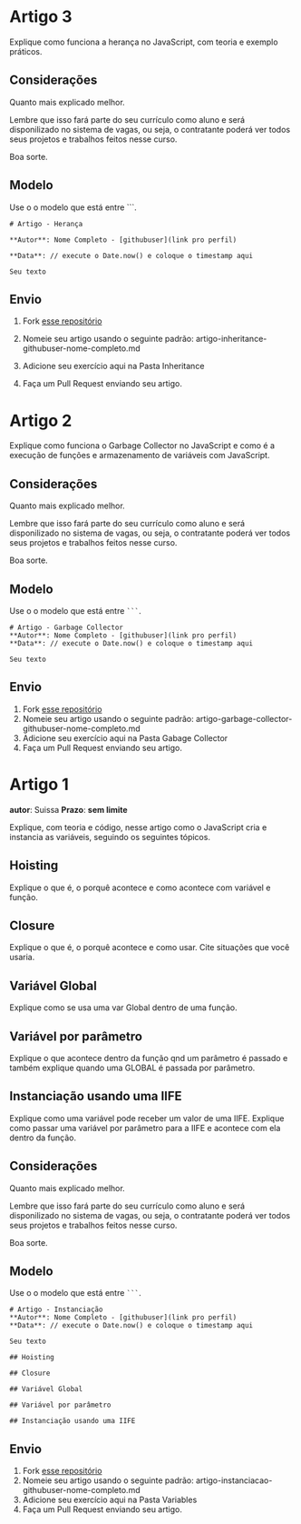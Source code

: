 # Artigo 3

Explique como funciona a herança no JavaScript, com teoria e exemplo práticos.

## Considerações

Quanto mais explicado melhor.

Lembre que isso fará parte do seu currículo como aluno e será disponilizado no sistema de vagas, ou seja, o contratante poderá ver todos seus projetos e trabalhos feitos nesse curso.

Boa sorte.


## Modelo

Use o o modelo que está entre ```.

```
# Artigo - Herança

**Autor**: Nome Completo - [githubuser](link pro perfil)

**Data**: // execute o Date.now() e coloque o timestamp aqui

Seu texto

```

## Envio

1. Fork [esse repositório](https://github.com/Webschool-io/be-mean-instagram-artigos/)
2. Nomeie seu artigo usando o seguinte padrão: artigo-inheritance-githubuser-nome-completo.md
3. Adicione seu exercício aqui na Pasta Inheritance

4. Faça um Pull Request enviando seu artigo.


# Artigo 2

Explique como funciona o Garbage Collector no JavaScript e como é a execução de funções e armazenamento de variáveis com JavaScript.

## Considerações

Quanto mais explicado melhor.

Lembre que isso fará parte do seu currículo como aluno e será disponilizado no sistema de vagas, ou seja, o contratante poderá ver todos seus projetos e trabalhos feitos nesse curso.

Boa sorte.


## Modelo

Use o o modelo que está entre ` ``` `.

```
# Artigo - Garbage Collector
**Autor**: Nome Completo - [githubuser](link pro perfil)
**Data**: // execute o Date.now() e coloque o timestamp aqui

Seu texto

```

## Envio

1. Fork [esse repositório](https://github.com/Webschool-io/be-mean-instagram-artigos/) 
2. Nomeie seu artigo usando o seguinte padrão: artigo-garbage-collector-githubuser-nome-completo.md
3. Adicione seu exercício aqui na Pasta Gabage Collector
4. Faça um Pull Request enviando seu artigo.


# Artigo 1
**autor**: Suissa
**Prazo**: **sem limite**

Explique, com teoria e código, nesse artigo como o JavaScript cria e instancia as variáveis, seguindo os seguintes tópicos.

## Hoisting

Explique o que é, o porquê acontece e como acontece com variável e função.

## Closure

Explique o que é, o porquê acontece e como usar. 
Cite situações que você usaria.

## Variável Global

Explique como se usa uma var Global dentro de uma função.

## Variável por parâmetro

Explique o que acontece dentro da função qnd um parâmetro é passado e também explique quando uma GLOBAL é passada por parâmetro.


## Instanciação usando uma IIFE

Explique como uma variável pode receber um valor de uma IIFE.
Explique como passar uma variável por parâmetro para a IIFE e acontece com ela dentro da função.

## Considerações

Quanto mais explicado melhor.

Lembre que isso fará parte do seu currículo como aluno e será disponilizado no sistema de vagas, ou seja, o contratante poderá ver todos seus projetos e trabalhos feitos nesse curso.

Boa sorte.

## Modelo

Use o o modelo que está entre ` ``` `.

```
# Artigo - Instanciação
**Autor**: Nome Completo - [githubuser](link pro perfil)
**Data**: // execute o Date.now() e coloque o timestamp aqui

Seu texto

## Hoisting

## Closure

## Variável Global

## Variável por parâmetro

## Instanciação usando uma IIFE

```

## Envio

1. Fork [esse repositório](https://github.com/Webschool-io/be-mean-instagram-artigos/) 
2. Nomeie seu artigo usando o seguinte padrão: artigo-instanciacao-githubuser-nome-completo.md
3. Adicione seu exercício aqui na Pasta Variables
4. Faça um Pull Request enviando seu artigo.


